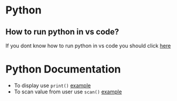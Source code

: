 # Python
## How to run python in vs code?
If you dont know how to run python in vs code you should click [here](https://code.visualstudio.com/docs/python/python-tutorial)
# Python Documentation
- To display use `print()` [example](https://github.com/vagabon-09/Python/blob/master/Class/print.py)
- To scan value from user use `scan()` [example](https://github.com/vagabon-09/Python/blob/master/Class/scan.py)
